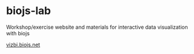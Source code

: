 biojs-lab
=========

Workshop/exercise website and materials for interactive data visualization with biojs

[vizbi.biojs.net](http://vizbi.biojs.net)
